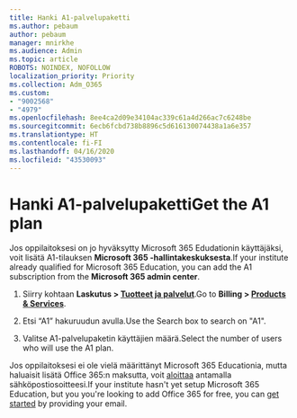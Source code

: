 ```yaml
---
title: Hanki A1-palvelupaketti
ms.author: pebaum
author: pebaum
manager: mnirkhe
ms.audience: Admin
ms.topic: article
ROBOTS: NOINDEX, NOFOLLOW
localization_priority: Priority
ms.collection: Adm_O365
ms.custom:
- "9002568"
- "4979"
ms.openlocfilehash: 8ee4ca2d09e34104ac339c61a4d266ac7c6248be
ms.sourcegitcommit: 6ecb6fcbd738b8896c5d616130074438a1a6e357
ms.translationtype: HT
ms.contentlocale: fi-FI
ms.lasthandoff: 04/16/2020
ms.locfileid: "43530093"
---
```

# <a name="get-the-a1-plan"></a><span data-ttu-id="8dba0-102">Hanki A1-palvelupaketti</span><span class="sxs-lookup"><span data-stu-id="8dba0-102">Get the A1 plan</span></span>

<span data-ttu-id="8dba0-103">Jos oppilaitoksesi on jo hyväksytty Microsoft 365 Edudationin käyttäjäksi, voit lisätä A1-tilauksen **Microsoft 365 -hallintakeskuksesta**.</span><span class="sxs-lookup"><span data-stu-id="8dba0-103">If your institute already qualified for Microsoft 365 Education, you can add the A1 subscription from the **Microsoft 365 admin center**.</span></span> 

1. <span data-ttu-id="8dba0-104">Siirry kohtaan **Laskutus > [Tuotteet ja palvelut](https://go.microsoft.com/fwlink/p/?linkid=868433)**.</span><span class="sxs-lookup"><span data-stu-id="8dba0-104">Go to **Billing > [Products & Services](https://go.microsoft.com/fwlink/p/?linkid=868433)**.</span></span>

2. <span data-ttu-id="8dba0-105">Etsi “A1” hakuruudun avulla.</span><span class="sxs-lookup"><span data-stu-id="8dba0-105">Use the Search box to search on "A1".</span></span>

3. <span data-ttu-id="8dba0-106">Valitse A1-palvelupaketin käyttäjien määrä.</span><span class="sxs-lookup"><span data-stu-id="8dba0-106">Select the number of users who will use the A1 plan.</span></span>

<span data-ttu-id="8dba0-107">Jos oppilaitoksesi ei ole vielä määrittänyt Microsoft 365 Educationia, mutta haluaisit lisätä Office 365:n maksutta, voit [aloittaa](https://www.microsoft.com/education/products/office) antamalla sähköpostiosoitteesi.</span><span class="sxs-lookup"><span data-stu-id="8dba0-107">If your institute hasn't yet setup Microsoft 365 Education, but you you're looking to add Office 365 for free, you can [get started](https://www.microsoft.com/education/products/office) by providing your email.</span></span> 
